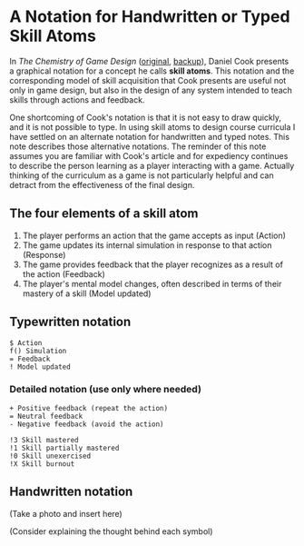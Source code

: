 # A Notation for Handwritten or Typed Skill Atoms

In <cite>The Chemistry of Game Design</cite> ([original][1], [backup][2]), Daniel Cook presents a graphical notation for a concept he calls <strong>skill atoms</strong>. This notation and the corresponding model of skill acquisition that Cook presents are useful not only in game design, but also in the design of any system intended to teach skills through actions and feedback.

One shortcoming of Cook's notation is that it is not easy to draw quickly, and it is not possible to type. In using skill atoms to design course curricula I have settled on an alternate notation for handwritten and typed notes. This note describes those alternative notations. The reminder of this note assumes you are familiar with Cook's article and for expediency continues to describe the person learning as a player interacting with a game. Actually thinking of the curriculum as a game is not particularly helpful and can detract from the effectiveness of the final design.

## The four elements of a skill atom

1. The player performs an action that the game accepts as input (Action)
2. The game updates its internal simulation in response to that action (Response)
3. The game provides feedback that the player recognizes as a result of the action (Feedback)
4. The player's mental model changes, often described in terms of their mastery of a skill (Model updated)

## Typewritten notation

```
$ Action
f() Simulation
= Feedback
! Model updated
```

### Detailed notation (use only where needed)

```
+ Positive feedback (repeat the action)
= Neutral feedback
- Negative feedback (avoid the action)

!3 Skill mastered
!1 Skill partially mastered
!0 Skill unexercised
!X Skill burnout
```

## Handwritten notation

(Take a photo and insert here)

(Consider explaining the thought behind each symbol)




[1]: https://www.gamasutra.com/view/feature/129948/the_chemistry_of_game_design.php
[2]: https://drive.google.com/file/d/1U2XgwhUVqmZTtWf_QoPuXYDzvXWjoBF9/
